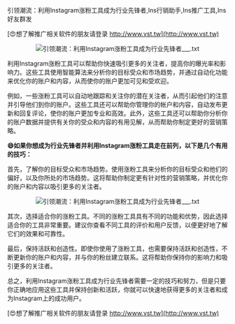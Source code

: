 引领潮流：利用Instagram涨粉工具成为行业先锋者,Ins行销助手,Ins推广工具,Ins好友群发

[😍想了解推广相关软件的朋友请登录 http://www.vst.tw](http://www.vst.tw)

 <center><img src="https://vst.tw/MP4/tuiguang/png/0.png" alt="引领潮流：利用Instagram涨粉工具成为行业先锋者___.txt"></center>

利用Instagram涨粉工具可以帮助你快速吸引更多的关注者，提高你的曝光率和影响力。这些工具使用智能算法来分析你的目标受众和市场趋势，并通过自动化功能来优化你的账户和内容，从而使你的账户更加可见和受欢迎。

例如，一些涨粉工具可以自动地跟踪和关注你的潜在关注者，从而引起他们的注意并引导他们到你的账户。这些工具还可以帮助你管理你的帐户和内容，自动发布更新和回复评论，使你的账户更加专业和高效。此外，这些工具还可以帮助你分析你的账户数据并提供有关你的受众和内容的有用见解，从而帮助你制定更好的营销策略。

**😄如果你想成为行业先锋者并利用Instagram涨粉工具走在前列，以下是几个有用的技巧：**

首先，了解你的目标受众和市场趋势。使用涨粉工具来分析你的目标受众和他们的偏好，以及你所处的市场趋势。这将帮助你制定更有针对性的营销策略，并优化你的账户和内容以吸引更多的关注者。

 <center><img src="https://vst.tw/MP4/tuiguang/png/3.png" alt="引领潮流：利用Instagram涨粉工具成为行业先锋者___.txt"></center>

其次，选择适合你的涨粉工具。不同的涨粉工具具有不同的功能和优势，因此选择适合你的工具非常重要。建议你查看不同工具的评价和用户反馈，以便更好地了解它们的效果和可靠性。

最后，保持活跃和创造性。即使你使用了涨粉工具，也需要保持活跃和创造性，不断更新你的账户和内容，并与你的粉丝建立联系。这将帮助你保持你的影响力和吸引更多的关注者。

总之，利用Instagram涨粉工具成为行业先锋者需要一定的技巧和努力，但是只要你正确地应用这些工具并保持创新和活跃，你就可以快速地获得更多的关注者和成为Instagram上的成功用户。

[😍想了解推广相关软件的朋友请登录 http://www.vst.tw](http://www.vst.tw)



